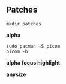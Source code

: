 ## Patches

`mkdir patches`

**alpha**

	sudo pacman -S picom
	picom -b

**alpha focus highlight**

**anysize**
